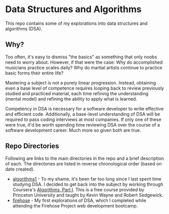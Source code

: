# Data Structures and Algorithms

This repo contains some of my explorations into data structures and algorithms (DSA).

## Why?

Too often, it's easy to dismiss "the basics" as something that only noobs need to worry about. However, if that were the case: Why do accomplished musicians practice scales daily? Why do martial artists continue to practice basic forms their entire life?

Mastering a subject is not a purely linear progression. Instead, obtaining even a base level of competence requires looping back to review previously studied and practiced material, each time refining the understanding (mental model) and refining the ability to apply what is learned.

Competency in DSA is necessary for a software developer to write effective and efficient code. Additionally, a base-level understanding of DSA will be required to pass coding interviews at most companies. If only one of these were true, it'd be worth spending time reviewing DSA over the course of a software development career. Much more so given both are true.

## Repo Directories

Following are links to the main directories in the repo and a brief description of each. The directories are listed in reverse chronological order (based on date created).

-   [algorithms1](/algorithms1/) - To my shame, it's been far too long since I last spent time studying DSA. I decided to get back into the subject by working through Coursera's [Algorithms, Part I](https://www.coursera.org/learn/algorithms-part1). This is a free course provided by Princeton University and taught by Kevin Wayne and Robert Sedgewick.
-   [firehose](/firehose/) - My first explorations of DSA, which I completed while attending the Firehose Project web development bootcamp.
